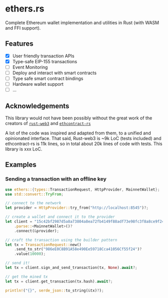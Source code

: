 # ethers.rs

Complete Ethereum wallet implementation and utilities in Rust (with WASM and FFI support).

## Features

- [x] User friendly transaction APIs
- [x] Type-safe EIP-155 transactions
- [ ] Event Monitoring
- [ ] Deploy and interact with smart contracts
- [ ] Type safe smart contract bindings
- [ ] Hardware wallet support
- [ ] ...

## Acknowledgements

This library would not have been possibly without the great work of the creators of [`rust-web3`]() and [`ethcontract-rs`]()

A lot of the code was inspired and adapted from them, to a unified and opinionated interface. 
That said, Rust-web3 is ~9k LoC (tests included) and ethcontract-rs is 11k lines, 
so in total about 20k lines of code with tests. This library is xxx LoC.

## Examples

### Sending a transaction with an offline key

```rust
use ethers::{types::TransactionRequest, HttpProvider, MainnetWallet};
use std::convert::TryFrom;

// connect to the network
let provider = HttpProvider::try_from("http://localhost:8545")?;

// create a wallet and connect it to the provider
let client = "15c42bf2987d5a8a73804a8ea72fb4149f88adf73e98fc3f8a8ce9f24fcb7774"
    .parse::<MainnetWallet>()?
    .connect(&provider);

// craft the transaction using the builder pattern
let tx = TransactionRequest::new()
    .send_to_str("986eE0C8B91A58e490Ee59718Cca41056Cf55f24")?
    .value(10000);

// send it!
let tx = client.sign_and_send_transaction(tx, None).await?;

// get the mined tx
let tx = client.get_transaction(tx.hash).await?;

println!("{}", serde_json::to_string(&tx)?);
```
